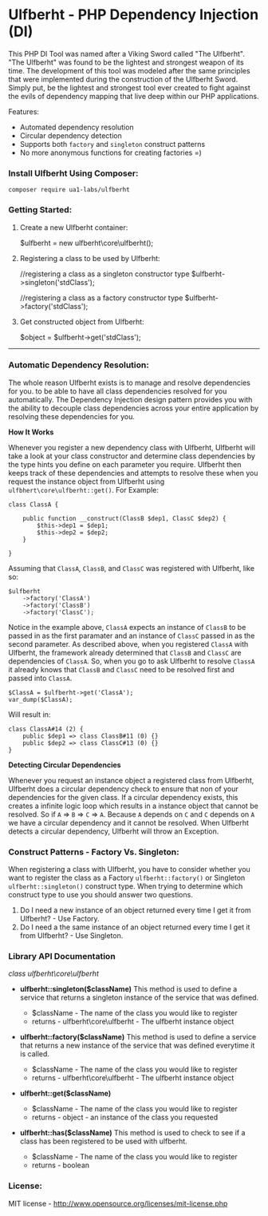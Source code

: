 # Ulfberht - PHP Dependency Injection (DI)

This PHP DI Tool was named after a Viking Sword called "The Ulfberht". "The Ulfberht" was found to be the lightest and strongest weapon of its time. The development of this tool was modeled after the same principles that were implemented during the construction of the Ulfberht Sword. Simply put, be the lightest and strongest tool ever created to fight against the evils of dependency mapping that live deep within our PHP applications.

Features:

* Automated dependency resolution
* Circular dependency detection
* Supports both `factory` and `singleton` construct patterns
* No more anonymous functions for creating factories =)

### Install Ulfberht Using Composer:

`composer require ua1-labs/ulfberht`

### Getting Started:

1) Create a new Ulfberht container:

    $ulfberht = new ulfberht\core\ulfberht();


2) Registering a class to be used by Ulfberht:

    //registering a class as a singleton constructor type
    $ulfberht->singleton('stdClass');

    //registering a class as a factory constructor type
    $ulfberht->factory('stdClass');

3) Get constructed object from Ulfberht:

    $object = $ulfberht->get('stdClass');

---

### Automatic Dependency Resolution:

The whole reason Ulfberht exists is to manage and resolve dependencies for you. to be able to have all class dependencies resolved for you automatically. The Dependency Injection design pattern provides you with the ability to decouple class dependencies across your entire application by resolving these dependencies for you.

**How It Works**

Whenever you register a new dependency class with Ulfberht, Ulfberht will take a look at your class constructor and determine class dependencies by the type hints you define on each parameter you require. Ulfberht then keeps track of these dependencies and attempts to resolve these when you request the instance object from Ulfberht using `ulfbhert\core\ulfberht::get()`. For Example:

    class ClassA {

        public function __construct(ClassB $dep1, ClassC $dep2) {
            $this->dep1 = $dep1;
            $this->dep2 = $dep2;
        }

    }

Assuming that `ClassA`, `ClassB`, and `ClassC` was registered with Ulfberht, like so:

    $ulfberht
        ->factory('ClassA')
        ->factory('ClassB')
        ->factory('ClassC');

Notice in the example above, `ClassA` expects an instance of `ClassB` to be passed in as the first paramater and an instance of `ClassC` passed in as the second parameter. As described above, when you registered `ClassA` with Ulfberht, the framework already determined that `ClassB` and `ClassC` are dependencies of `ClassA`. So, when you go to ask Ulfberht to resolve `ClassA` it already knows that `ClassB` and `ClassC` need to be resolved first and passed into `ClassA`.

    $ClassA = $ulfberht->get('ClassA');
    var_dump($ClassA);

Will result in:

    class ClassA#14 (2) {
        public $dep1 => class ClassB#11 (0) {}
        public $dep2 => class ClassC#13 (0) {}
    }

**Detecting Circular Dependencies**

Whenever you request an instance object a registered class from Ulfberht, Ulfberht does a circular dependency check to ensure that non of your dependencies for the given class. If a circular dependency exists, this creates a infinite logic loop which results in a instance object that cannot be resolved. So if `A` => `B` => `C` => `A`. Because `A` depends on `C` and `C` depends on `A` we have a circular dependency and it cannot be resolved. When Ulfberht detects a circular dependency, Ulfberht will throw an Exception.

### Construct Patterns - Factory Vs. Singleton:

When registering a class with Ulfberht, you have to consider whether you want to register the class as a Factory `ulfberht::factory()` or Singleton `ulfberht::singleton()` construct type. When trying to determine which construct type to use you should answer two questions.

1. Do I need a new instance of an object returned every time I get it from Ulfberht? - Use Factory.
2. Do I need a the same instance of an object returned every time I get it from Ulfberht? - Use Singleton.

### Library API Documentation

*class ulfberht\core\ulfberht*

* **ulfberht::singleton($className)** This method is used to define a service that returns a singleton instance of the service that was defined.
    * $className - The name of the class you would like to register
    * returns - ulfberht\core\ulfberht - The ulfberht instance object

* **ulfberht::factory($className)** This method is used to define a service that returns a new instance of the service that was defined everytime it is called.
    * $className - The name of the class you would like to register
    * returns - ulfberht\core\ulfberht - The ulfberht instance object

* **ulfberht::get($className)**
    * $className - The name of the class you would like to register
    * returns - object - an instance of the class you requested

* **ulfberht::has($className)**  This method is used to check to see if a class has been registered to be used with ulfberht.
    * $className - The name of the class you would like to register
    * returns - boolean

### License:

MIT license - http://www.opensource.org/licenses/mit-license.php
